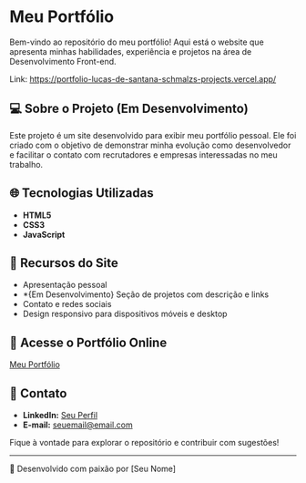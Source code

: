 # Meu Portfólio

Bem-vindo ao repositório do meu portfólio! Aqui está o website que apresenta minhas habilidades, experiência e projetos na área de Desenvolvimento Front-end.

Link: https://portfolio-lucas-de-santana-schmalzs-projects.vercel.app/

## 💻 Sobre o Projeto (Em Desenvolvimento)
Este projeto é um site desenvolvido para exibir meu portfólio pessoal. Ele foi criado com o objetivo de demonstrar minha evolução como desenvolvedor e facilitar o contato com recrutadores e empresas interessadas no meu trabalho.

## 🌐 Tecnologias Utilizadas
- **HTML5**
- **CSS3**
- **JavaScript**

## 🌟 Recursos do Site
- Apresentação pessoal
- *{Em Desenvolvimento} Seção de projetos com descrição e links
- Contato e redes sociais
- Design responsivo para dispositivos móveis e desktop

## 🔗 Acesse o Portfólio Online
[Meu Portfólio](https://seu-site.com)

## 👤 Contato
- **LinkedIn:** [Seu Perfil](https://www.linkedin.com/in/seu-perfil/)
- **E-mail:** seuemail@email.com

Fique à vontade para explorar o repositório e contribuir com sugestões!

---

🎨 Desenvolvido com paixão por [Seu Nome]


